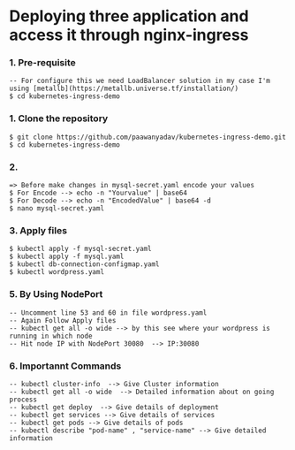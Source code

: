 # Deploying three application and access it through nginx-ingress


### 1. Pre-requisite
    -- For configure this we need LoadBalancer solution in my case I'm using [metallb](https://metallb.universe.tf/installation/) 
    $ cd kubernetes-ingress-demo

### 1. Clone the repository
    $ git clone https://github.com/paawanyadav/kubernetes-ingress-demo.git
    $ cd kubernetes-ingress-demo

### 2.  
    => Before make changes in mysql-secret.yaml encode your values
    $ For Encode --> echo -n "Yourvalue" | base64
    $ For Decode --> echo -n "EncodedValue" | base64 -d
    $ nano mysql-secret.yaml

### 3. Apply files 
    $ kubectl apply -f mysql-secret.yaml
    $ kubectl apply -f mysql.yaml
    $ kubectl db-connection-configmap.yaml
    $ kubectl wordpress.yaml

### 5. By Using NodePort
    -- Uncomment line 53 and 60 in file wordpress.yaml
    -- Again Follow Apply files 
    -- kubectl get all -o wide --> by this see where your wordpress is running in which node 
    -- Hit node IP with NodePort 30080  --> IP:30080

### 6. Importannt Commands
    -- kubectl cluster-info  --> Give Cluster information
    -- kubectl get all -o wide  --> Detailed information about on going process
    -- kubectl get deploy  --> Give details of deployment
    -- kubectl get services --> Give details of services
    -- kubectl get pods --> Give details of pods
    -- kubectl describe "pod-name" , "service-name" --> Give detailed information

